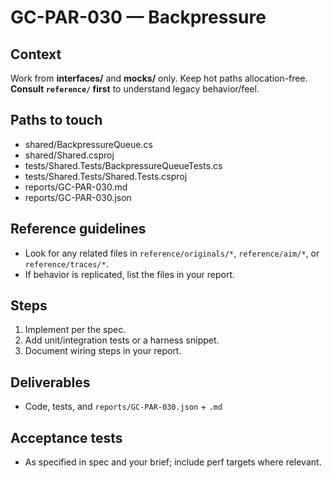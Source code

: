# GC-PAR-030 — Backpressure

## Context
Work from **interfaces/** and **mocks/** only. Keep hot paths allocation-free. **Consult `reference/` first** to understand legacy behavior/feel.

## Paths to touch
- shared/BackpressureQueue.cs
- shared/Shared.csproj
- tests/Shared.Tests/BackpressureQueueTests.cs
- tests/Shared.Tests/Shared.Tests.csproj
- reports/GC-PAR-030.md
- reports/GC-PAR-030.json

## Reference guidelines
- Look for any related files in `reference/originals/*`, `reference/aim/*`, or `reference/traces/*`.
- If behavior is replicated, list the files in your report.

## Steps
1) Implement per the spec. 
2) Add unit/integration tests or a harness snippet.
3) Document wiring steps in your report.

## Deliverables
- Code, tests, and `reports/GC-PAR-030.json` + `.md`

## Acceptance tests
- As specified in spec and your brief; include perf targets where relevant.
